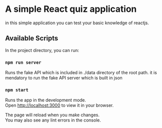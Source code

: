 # A simple React quiz application

in this simple application you can test your basic knowledge of reactjs.

## Available Scripts

In the project directory, you can run:

### `npm run server`

Runs the fake API which is included in ./data directory of the root path.
it is mendatory to run the fake API server which is built in json

### `npm start`

Runs the app in the development mode.\
Open [http://localhost:3000](http://localhost:3000) to view it in your browser.

The page will reload when you make changes.\
You may also see any lint errors in the console.
